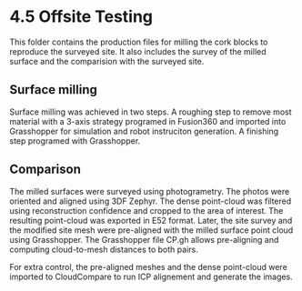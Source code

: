 # 4.5 Offsite Testing

This folder contains the production files for milling the cork blocks to reproduce the surveyed site. It also includes the survey of the milled surface and the comparision with the surveyed site.

## Surface milling
Surface milling was achieved in two steps. A roughing step to remove most material with a 3-axis strategy programed in Fusion360 and imported into Grasshopper for simulation and robot instruciton generation. A finishing step programed with Grasshopper.

## Comparison
The milled surfaces were surveyed using photogrametry. The photos were oriented and aligned using 3DF Zephyr. The dense point-cloud was filtered using reconstruction confidence and cropped to the area of interest. The resulting point-cloud was exported in E52 format. Later, the site survey and the modified site mesh were pre-aligned with the milled surface point cloud using Grasshopper. The Grasshopper file CP.gh allows pre-aligning and computing cloud-to-mesh distances to both pairs. 

For extra control, the pre-aligned meshes and the dense point-cloud were imported to CloudCompare to run ICP alignement and generate the images.